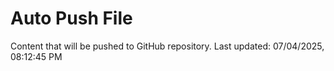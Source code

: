 # Auto Push File

Content that will be pushed to GitHub repository.
Last updated: 07/04/2025, 08:12:45 PM